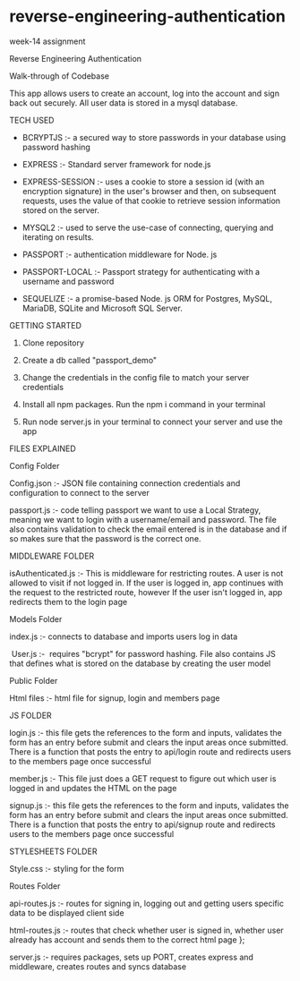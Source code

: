 # reverse-engineering-authentication
week-14 assignment

Reverse Engineering Authentication

Walk-through of Codebase

This app allows users to create an account, log into the account and sign back out securely. All user data is stored in a mysql database.

TECH USED

-   BCRYPTJS :- a secured way to store passwords in your database using password hashing

-   EXPRESS :- Standard server framework for node.js

-   EXPRESS-SESSION :- uses a cookie to store a session id (with an encryption signature) in the user's browser and then, on subsequent requests, uses the value of that cookie to retrieve session information stored on the server.

-   MYSQL2 :- used to serve the use-case of connecting, querying and iterating on results.

-   PASSPORT :- authentication middleware for Node. js

-   PASSPORT-LOCAL :- Passport strategy for authenticating with a username and password

-   SEQUELIZE :- a promise-based Node. js ORM for Postgres, MySQL, MariaDB, SQLite and Microsoft SQL Server.

GETTING STARTED

1.  Clone repository

2.  Create a db called "passport_demo"

3.  Change the credentials in the config file to match your server credentials

4.  Install all npm packages. Run the npm i command in your terminal

5.  Run node server.js in your terminal to connect your server and use the app

FILES EXPLAINED

Config Folder

Config.json :- JSON file containing connection credentials and configuration to connect to the server

passport.js :- code telling passport we want to use a Local Strategy, meaning we want to login with a username/email and password. The file also contains validation to check the email entered is in the database and if so makes sure that the password is the correct one.

MIDDLEWARE FOLDER

isAuthenticated.js :- This is middleware for restricting routes. A user is not allowed to visit if not logged in. If the user is logged in, app continues with the request to the restricted route, however If the user isn't logged in, app redirects them to the login page

Models Folder

index.js :- connects to database and imports users log in data

 User.js :-  requires "bcrypt" for password hashing. File also contains JS that defines what is stored on the database by creating the user model

Public Folder

Html files :- html file for signup, login and members page

JS FOLDER

login.js :- this file gets the references to the form and inputs, validates the form has an entry before submit and clears the input areas once submitted. There is a function that posts the entry to api/login route and redirects users to the members page once successful

member.js :- This file just does a GET request to figure out which user is logged in and updates the HTML on the page

signup.js :- this file gets the references to the form and inputs, validates the form has an entry before submit and clears the input areas once submitted. There is a function that posts the entry to api/signup route and redirects users to the members page once successful

STYLESHEETS FOLDER

Style.css :- styling for the form

Routes Folder

api-routes.js :- routes for signing in, logging out and getting users specific data to be displayed client side

html-routes.js :- routes that check whether user is signed in, whether user already has account and sends them to the correct html page };

server.js :- requires packages, sets up PORT, creates express and middleware, creates routes and syncs database